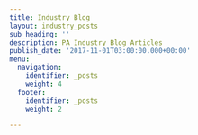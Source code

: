 ```yaml
---
title: Industry Blog
layout: industry_posts
sub_heading: ''
description: PA Industry Blog Articles
publish_date: '2017-11-01T03:00:00.000+00:00'
menu:
  navigation:
    identifier: _posts
    weight: 4
  footer:
    identifier: _posts
    weight: 2

---
```

